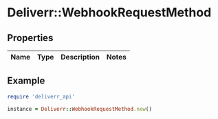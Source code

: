 # Deliverr::WebhookRequestMethod

## Properties

| Name | Type | Description | Notes |
| ---- | ---- | ----------- | ----- |

## Example

```ruby
require 'deliverr_api'

instance = Deliverr::WebhookRequestMethod.new()
```

